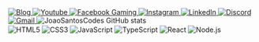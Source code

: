 <!DOCTYPE html>
<html lang="pt-br">
<head>
    <meta charset="UTF-8">
    <meta name="viewport" content="width=device-width, initial-scale=1.0">
    <title>Joao Santos</title>
</head>
<body>

<a href="https://joaosantoscodes.github.io/portifolio_web/" target="_blank">
    <img src="https://img.shields.io/website?label=Portifolio&style=for-the-badge&url=https://joaosantoscodes.github.io/portifolio_web/" alt="Blog">
</a>

<a href="https://www.youtube.com/channel/UCT8zcIEJaNPUFVmoxLDwaZA" target="_blank">
    <img src="https://img.shields.io/badge/YouTube-FF0000?style=for-the-badge&logo=youtube&logoColor=white" alt="Youtube">
</a>

<a href="https://www.facebook.com/joaocarlosrh23" target="_blank">
    <img src="https://img.shields.io/badge/Facebook_Gaming-005FED?style=for-the-badge&logo=facebook-gaming&logoColor=white" alt="Facebook Gaming">
</a>

<a href="https://www.instagram.com/joaossantos_official" target="_blank">
    <img src="https://img.shields.io/badge/Instagram-E4405F?style=for-the-badge&logo=instagram&logoColor=white" alt="Instagram">
</a>

<a href="https://www.linkedin.com/in/jo%C3%A3o-santos-5a59a567" target="_blank">
    <img src="https://img.shields.io/badge/LinkedIn-0077B5?style=for-the-badge&logo=linkedin&logoColor=white" alt="LinkedIn">
</a>

<a href="https://www.linkedin.com/in/jo%C3%A3o-santos-5a59a567" target="_blank">
    <img src="https://img.shields.io/badge/Discord-7289DA?style=for-the-badge&logo=discord&logoColor=white" alt="Discord">
</a>

<a href="mailto:joaocarlosrh23@gmail.com" target="_blank">
    <img src="https://img.shields.io/badge/Gmail-D14836?style=for-the-badge&logo=gmail&logoColor=white" alt="Gmail">
</a>

<img src="https://github-readme-stats.vercel.app/api?username=JoaoSantosCodes&show_icons=true&theme=dracula" alt="JoaoSantosCodes GitHub stats">

<div style="display: inline-block">
    <img align="center" alt="HTML5" src="https://img.shields.io/badge/HTML5-E34F26?style=for-the-badge&logo=html5&logoColor=white">
    <img align="center" alt="CSS3" src="https://img.shields.io/badge/CSS3-1572B6?style=for-the-badge&logo=css3&logoColor=white">
    <img align="center" alt="JavaScript" src="https://img.shields.io/badge/JavaScript-F7DF1E?style=for-the-badge&logo=javascript&logoColor=black">
    <img align="center" alt="TypeScript" src="https://img.shields.io/badge/TypeScript-007ACC?style=for-the-badge&logo=typescript&logoColor=white">
    <img align="center" alt="React" src="https://img.shields.io/badge/React-20232A?style=for-the-badge&logo=react&logoColor=61DAFB">
    <img align="center" alt="Node.js" src="https://img.shields.io/badge/Node.js-43853D?style=for-the-badge&logo=node.js&logoColor=white">
</div>

</body>
</html>
